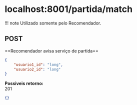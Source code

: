 # localhost:8001/partida/match

!!! note
    Utilizado somente pelo Recomendador.

## POST
==Recomendador avisa serviço de partida==

```json
{
    "usuario1_id": "long",
    "usuario2_id": "long"
}
```

**Possiveis retorno:**  
201
```json
{}
```